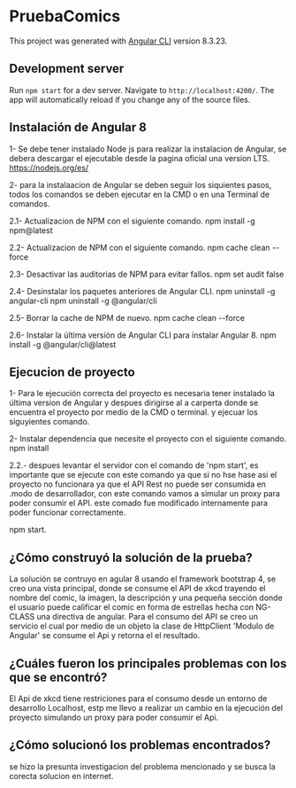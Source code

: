 # PruebaComics

This project was generated with [Angular CLI](https://github.com/angular/angular-cli) version 8.3.23.

## Development server

Run `npm start` for a dev server. Navigate to `http://localhost:4200/`. The app will automatically reload if you change any of the source files.

## Instalación de Angular 8

1- Se debe tener instalado Node js para realizar la instalacion de Angular, se debera descargar el ejecutable desde la pagina oficial una version LTS. https://nodejs.org/es/

2- para la instalaacion de Angular se deben seguir los siquientes pasos, todos los comandos se deben ejecutar en la CMD o en una Terminal de comandos.

2.1- Actualizacion de NPM con el siguiente comando.
npm install -g npm@latest

2.2- Actualizacion de NPM con el siguiente comando.
npm cache clean --force

2.3- Desactivar las auditorias de NPM para evitar fallos.
npm set audit false

2.4- Desinstalar los paquetes anteriores de Angular CLI.
npm uninstall -g angular-cli
npm uninstall -g @angular/cli

2.5- Borrar la cache de NPM de nuevo.
npm cache clean --force

2.6- Instalar la última versión de Angular CLI para instalar Angular 8.
npm install -g @angular/cli@latest

## Ejecucion de proyecto

1- Para le ejecución correcta del proyecto es necesaria tener instalado la última version de Angular y despues dirigirse al a carperta donde se encuentra el proyecto por medio de la CMD o terminal. y ejecuar los siguyientes comando.

2- Instalar dependencia que necesite el proyecto con el siguiente comando.
npm install

2.2.- despues levantar el servidor con el comando de 'npm start', es importante que se ejecute con este comando ya que si no hse hase asi el proyecto no funcionara ya que el API Rest no puede ser consumida en .modo de desarrollador, con este comando vamos a simular un proxy para poder consumir el API. este comado fue modificado internamente para poder funcionar correctamente.

npm start.

## ¿Cómo construyó la solución de la prueba?

La solución se contruyo en agular 8 usando el framework bootstrap 4, se creo una vista principal, donde se consume el API de xkcd trayendo el nombre del comic, la imagen, la descripción y una pequeña sección donde el usuario puede calificar el comic en forma de estrellas hecha con NG-CLASS una directiva de angular.
Para el consumo del API se creo un servicio el cual por medio de un objeto la clase de HttpClient 'Modulo de Angular' se consume el Api y retorna el el resultado.

## ¿Cuáles fueron los principales problemas con los que se encontró?

El Api de xkcd tiene restriciones para el consumo desde un entorno de desarrollo Localhost, estp me llevo a realizar un cambio en la ejecución del proyecto simulando un proxy para poder consumir el Api.

## ¿Cómo solucionó los problemas encontrados?

se hizo la presunta investigacion del problema mencionado y se busca la corecta solucion en internet.
